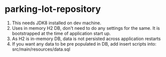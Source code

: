 # parking-lot-repository
1. This needs JDK8 installed on dev machine.
2. Uses in memory H2 DB, don't need to do any settings for the same. It is bootstrapped at the time of application start up.
3. As H2 is in-memory DB, data is not persisted across application restarts
4. If you want any data to be pre populated in DB, add insert scripts into:  src/main/resources/data.sql
